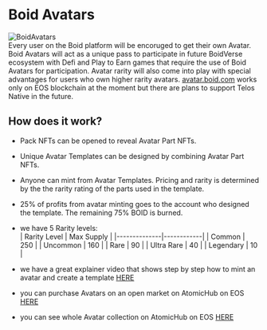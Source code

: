 # Boid Avatars
![BoidAvatars](/avatars.jpeg)  
Every user on the Boid platform will be encoruged to get their own Avatar. Boid Avatars will act as a unique pass to participate in future BoidVerse ecosystem with Defi and Play to Earn games that require the use of Boid Avatars for participation. Avatar rarity will also come into play with special advantages for users who own higher rarity avatars.
[avatar.boid.com](https://avatar.boid.com) works only on EOS blockchain at the moment but there are plans to support Telos Native in the future.

## How does it work?
- Pack NFTs can be opened to reveal Avatar Part NFTs.
- Unique Avatar Templates can be designed by combining Avatar Part NFTs.
- Anyone can mint from Avatar Templates. Pricing and rarity is determined by the the rarity rating of the parts used in the template.
- 25% of profits from avatar minting goes to the account who designed the template. The remaining 75% BOID is burned.
- we have 5 Rarity levels:  
  | Rarity Level | Max Supply |
  |--------------|------------|
  | Common       | 250        |
  | Uncommon     | 160        |
  | Rare         | 90         |
  | Ultra Rare   | 40         |
  | Legendary    | 10         |

- we have a great explainer video that shows step by step how to mint an avatar and create a template [HERE](https://youtu.be/beZnlD1KyEY?si=b-mzmk72hIg0OMUQ)
- you can purchase Avatars on an open market on AtomicHub on EOS [HERE](https://eos.atomichub.io/market?primary_chain=eos-mainnet&collection_name=avatar.boid)
- you can see whole Avatar collection on AtomicHub on EOS [HERE](https://eos.atomichub.io/explorer/schema/eos-mainnet/avatar.boid/boidavatars)